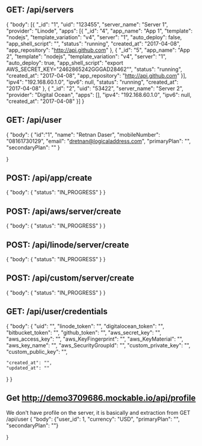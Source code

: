 ## GET: /api/servers
{
 "body": [{
      "_id": "1",
      "uid": "123455",
      "server_name": "Server 1",
      "provider": "Linode",
      "apps": [{
          "_id": "4",
          "app_name": "App 1",
          "template": "nodejs",
          "template_variation": "v4",
          "server": "1",
          "auto_deploy": false,
          "app_shell_script": "",
          "status": "running",
          "created_at": "2017-04-08",
          "app_repository": "http://api.github.com"
        },
        {
          "_id": "5",
          "app_name": "App 2",
          "template": "nodejs",
          "template_variation": "v4",
          "server": "1",
          "auto_deploy": true,
          "app_shell_script": "export AWS_SECRET_KEY=\"2462865242GGGAD28462\"",
          "status": "running",
          "created_at": "2017-04-08",
          "app_repository": "http://api.github.com"
        }],
      "ipv4": "192.168.60.1.0",
      "ipv6": null,
      "status": "running",
      "created_at": "2017-04-08"
    },
    {
      "_id": "2",
      "uid": "53422",
      "server_name": "Server 2",
      "provider": "Digital Ocean",
      "apps": [],
      "ipv4": "192.168.60.1.0",
      "ipv6": null,
      "created_at": "2017-04-08"
    }]
}
## GET: /api/user

{
    "body": {
    "id":"1",
    "name": "Retnan Daser",
    "mobileNumber": "08161730129",
    "email": "dretnan@logicaladdress.com",
    "primaryPlan": "", 
    "secondaryPlan": ""
    }

}

## POST: /api/app/create

{
 "body": {
     "status": "IN_PROGRESS"
 }
}

## POST: /api/aws/server/create

{
 "body": {
     "status": "IN_PROGRESS"
 }
}

## POST: /api/linode/server/create

{
 "body": {
     "status": "IN_PROGRESS"
 }
}

## POST: /api/custom/server/create

{
 "body": {
     "status": "IN_PROGRESS"
 }
}

## GET: /api/user/credentials
{
 "body": {
  	"uid": "",
  	"linode_token": "",
  	"digitalocean_token": "",
  	"bitbucket_token": "",
  	"github_token": "",
  	"aws_secret_key": "",
  	"aws_access_key": "",
  	"aws_KeyFingerprint": "",
  	"aws_KeyMaterial": "",
  	"aws_key_name": "",
  	"aws_SecurityGroupId": "",
  	"custom_private_key": "",
  	"custom_public_key": "",
  	
  	"created_at": "",
  	"updated_at": ""
 }
}

## Get http://demo3709686.mockable.io/api/profile
We don't have profile on the server, it is basically and extraction from GET /api/user
{
    "body": {"user_id": 1, "currency": "USD", "primaryPlan": "", "secondaryPlan": ""}

}